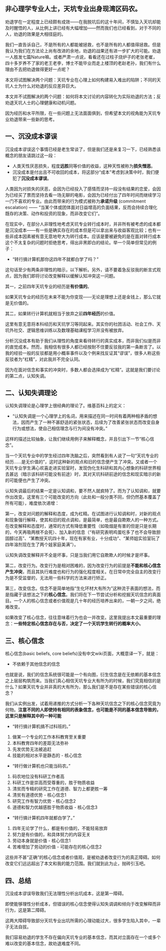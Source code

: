 <h2>非心理学专业人士，天坑专业出身现湾区码农。</h2><p data-pid="hhslWKy7">劝退学在一定程度上已经颇有成效——在我脱坑后的这十年间，不慎坠入天坑却能及时醒悟的人，从比例上讲已经有大幅增加——然而我们也已经看到，对于不同的人，劝退的效果是大相径庭的。</p><p data-pid="joXEZsNL">我们一直告诉自己，不是所有的人都能被拯救，也不是所有的人都值得拯救。但是我认为我们在方法论上尚有改进的余地，劝退的战果还有进一步扩大的可能。劝退一人胜发七篇Nature嘛。或者严肃一点说，看看还在过柱子烧炉子的老张老崔，四十多岁养不了家的老王老李，博士不能毕业而走上楼顶的老赵老孙，我们有什么理由不去把劝退做得更好一点呢？</p><p data-pid="Q4YaBgNS">本文将试图解决两个问题：天坑专业在心理上如何构建易入难出的陷阱；不同的天坑人士为什么对劝退的反应差异巨大。</p><p data-pid="c6jr5BH-">本文并不试图解决的两个问题：如何将本文讨论的内容转化为实际劝退的方法；反劝退天坑人士的心理健康和动机问题。</p><p data-pid="OdrwuOAv">因为经历和水平所限，在一些问题上无法面面俱到，但希望本文的视角能为天坑专业劝退带来一些新的思考。</p><h2><b>一、沉没成本谬误</b></h2><p data-pid="ii4JO8Pr">沉没成本谬误这个事情已经是老生常谈了，但是我们还是来复习一下，已经熟悉该概念的朋友请跳过这一段：</p><ul><li data-pid="2Y_36asl">人类天性厌恶损失，程度<b>远胜</b>同等价值的收益，这种天性被称为<b>损失憎恶</b>。</li><li data-pid="lKyzKQ-x">沉没成本是付出且不可收回的成本，将这部分“成本”考虑到决策中时，我们便犯了<b>沉没成本谬误</b>。</li></ul><p data-pid="zSOxeBKH">人类因为对损失的厌恶，会因为已经投入了感情而坚持一段没有结果的恋爱，会因为已经买了票而坚持去看一场无聊的电影，会因为已经付出了四年时间而继续学习一门不喜欢的专业。由此而带来的行为模式被称为<b>承诺升级</b> (commitment escalation) —— “当某个体或团体面对日益增高的负面结果，反而会持续合理化既存的决策、动作和投资的现象，而非改变它们”。</p><p data-pid="__KAMaHP">在现实中，在部分人非理性地考虑天坑专业转行成本时，并非所有被考虑的成本都是沉没成本——有一些是确实存在的成本但是可以拿出来与收益客观比较；也有一些非成本因素被有意无意地夸大为转行成本。应该是要被避免的是在面对转行成本这个不太复杂的问题时拒绝思考，得出非黑即白的结论。举一个简单但常见的例子：</p><ul><li data-pid="VGEA8TIY">“转行搞计算机那你这四年不就都白学了吗？”</li></ul><p data-pid="YF7K0yJ1">这句话至少有两条非理性的暗示，以下解析。另外，请不要着急反驳我的断言式观点，因为我们即将讨论改变解释以缓解认知冲突这一问题。</p><p data-pid="qvDZvWNQ">其一，之前四年天坑专业的经历是<b>有价值的</b>。</p><p data-pid="smXZnubf">如果天坑专业的经历在未来不能为你变现——无论是理想上还是金钱上，那么它就是无价值的。</p><p data-pid="CUuXDoy5">其二，如果转行计算机就相当于放弃之前<b>四年经历</b>的价值。</p><p data-pid="_7iPH4Zb">这里有意无意将本科经历和天坑学习等同起来。其实你的社团活动、社会工作、天坑外社交、逻辑思维训练以及数理基础课程学习并没有被放弃。</p><p data-pid="Q5Yzs-9Z">分析沉没成本有助于我们从理性的角度来看待转行的真实成本，而非我们似是而非的直觉成本。然而，我相信有很多人都已经按耐不住要反驳我的第一条断言了。以我的经验一般的反驳都是用小概率事件以及个例来找反证其“谬误”，很多人称这些反驳者为“杠精”，对此我并不完全认同。</p><p data-pid="Z6LJK6Yj">因为在面对信念和事实的冲突时，多数人都会选择成为“杠精”。这就是我们要讨论的第二点，认知失调。</p><h2><b>二、认知失调理论</b></h2><p data-pid="5t3tx6RO">认知失调理论是心理学上很经典的理论了。维基百科上的定义：</p><ul><li data-pid="b-Bfmkz1">“认知失调是一个心理学上的名词，用来描述在同一时间有着两种相矛盾的想法，因而产生了一种不甚舒适的紧张状态，后续为了改善紧张状态而改变自身行为或想法，使自己相信理念与行为间没有冲突。”</li></ul><p data-pid="FHIhbdk6">这样的描述比较抽象，让我们继续用例子来解释概念，并且引出下一节“核心信念”。</p><p data-pid="XNkWyZeb">当一个天坑专业中的学生经过四年洗脑之后，突然看到有人说了一句“天坑专业的经历……是无价值的”，这时这种新的观点和旧的信念便产生了冲突。又或者一个天坑专业学生满心欢喜走进实验室时，发现伪化生科研和其内心想象的科研世界相去甚远（暗示该科研可能没有前途）时，其对天坑科研前途的信念和现实暗示的新的可能便也产生了冲突。</p><p data-pid="_jl_CFf9">认知失调最后的结果一定是认知调和，要不然人就疯特了。而为了认知调和，就要作出改变。这里有三个可能改变的方向（此处和一般分类不同，但仍然基本覆盖了所有可能），难度依次递增：</p><p data-pid="FsRM19pA">第一，改变对问题的解释和态度，成为杠精。在试图进行认知调和时，对新的观点和现象强行解释，使其和旧的观点调和，是最简单，也是最自欺欺人的一种方式。在改变解释和态度时，通常的方式有降低重要性（如吸烟是有害的但是只是长期的，今天再吸两根不会死）、加入新的信息（“有研究表明鸡蛋吃多了也不会导致胆固醇过高”、“某教授天坑四十年，现在有家有业，十分成功”、“某师姐实验室玩了四年溶剂现在生了两个娃家庭美满”）。</p><p data-pid="FJZ_MLmN">认知失调改变解释并不全是坏事，只是当我们用它自欺欺人的时候才是坏事。</p><p data-pid="3MLOQAWf">第二，改变行为。改变行为是相对困难的，因为改变行为的前提是<b>不能和核心信念产生冲突</b>，而且其执行难度也和行为的强化程度相关。在日常中完全自主的改变行为是不受监督的，无法用一些科学的方法来进行矫正。</p><p data-pid="yzH8Gzsq">第三，改变信念。信念不是简单地指“生化环材大有所为”这种流于表面的想法，而是指藏于该想法之下的<b>核心信念</b>。我们将在下一节尝试分析和挖掘天坑信念的真面目。一个人的核心信念或者价值观是几十年的经历培养出来的，一朝一夕之间，绝难改变。</p><p data-pid="vyLFBgZD">如果改变了核心信念，往往意味着行为也会一并改变。这里我提出本文最重要的理念：<b>一些特定核心信念存在与否，决定了一个天坑学生转行的概率大小</b>。</p><h2><b>三、核心信念</b></h2><p data-pid="7ChDXhJP">核心信念(basic beliefs, core beliefs)没有中文wiki页面，大概意译一下，就是：</p><ul><li data-pid="d3nXKyCN">不依赖于其他信念的信念</li></ul><p data-pid="__8HJMiM">也就是说，我们的信念系统很可能是一个有向图，衍生信念是在无依赖的基本信念之上层层构筑而来。当我们真心相信天坑专业大有所为的时候，我们究竟相信的是什么？如果天坑专业并非真的大有所为，那么我们是不是存在某些错误的核心信念？</p><p data-pid="q4RsxzV7">我们从实例出发，试着用递推的方式分析一下各种天坑信念之下的核心信念究竟为何物。<b>注意不同的人即使持有相同的表象信念，也可能是不同的基本信念导致的，这里只是解释其中的一种可能</b></p><ul><li data-pid="AgARVNZu">“转行搞计算机搞不过科班的。”</li></ul><ol><li data-pid="O-KkLcB6">做某一个专业的工作本科教育至关重要</li><li data-pid="r-D3_ETp">本科教育四年的差距无法弥补</li><li data-pid="OlEABW-n">先发优势无法被追赶 </li><li data-pid="--Wo6J_p">技能的相对水平是静态的 - 核心信念</li></ol><ul><li data-pid="m6xXeXWd">“转行做计算机也只能当码农。”</li></ul><ol><li data-pid="_St4o5LR">码农地位没有科研工作者高</li><li data-pid="ECUceVS1">科研工作是崇高而受尊重的，胜于物质收益</li><li data-pid="Bfv59I0Y">清贫而专精的研究工作在道德、智力上都更胜一筹</li><li data-pid="Q9KSmQ29">清贫有道德优势 - 核心信念1</li><li data-pid="es5XKqKy">研究工作有智力优势 - 核心信念2</li><li data-pid="_0yfk22s">道德和智力优越感胜于物质收益 - 核心信念3</li></ol><ul><li data-pid="2ptwWuf_">“转行搞计算机四年就都白学了。”</li></ul><ol><li data-pid="wZ2jWmIA">四年无论学了什么，都是有价值的，不能轻易放弃</li><li data-pid="GkPRC1vl">努力是有价值的，和具体努力的内容无关</li><li data-pid="Mh8S6lEZ">劳动本身就是价值 - 核心信念1</li><li data-pid="eZJFUVTZ">苦难增加了劳动的价值 - 可能存在的核心信念2</li></ol><p data-pid="jh8tZkS6">这些并不甚“正确”的核心信念或者价值观，是被劝退者改变行为的真正障碍。如何改变它们远远超出了本文和我的能力范围。我们就到此为止，抛砖引玉吧。</p><h2><b>四、总结</b></h2><p data-pid="NCefV7yz">沉没成本谬误导致我们无法理性分析出坑成本，这是第一障碍。</p><p data-pid="goxsNSV3">即使能够理性分析成本，但错误的核心信念使得认知失调调和倾向于改变解释而非行为，这是第二障碍。</p><p data-pid="rLUs6Nx2">这两大障碍导致部分天坑专业出坑所需的心理动能过大，很多学生陷入其中，一辈子无法自拔。</p><p data-pid="G3X3H-Vn">我们容易劝退的学生不存在偏向天坑专业的基本信念，而其对立面存在一个或多个难以改变的基本信念，故劝退难度不同。</p><p></p>